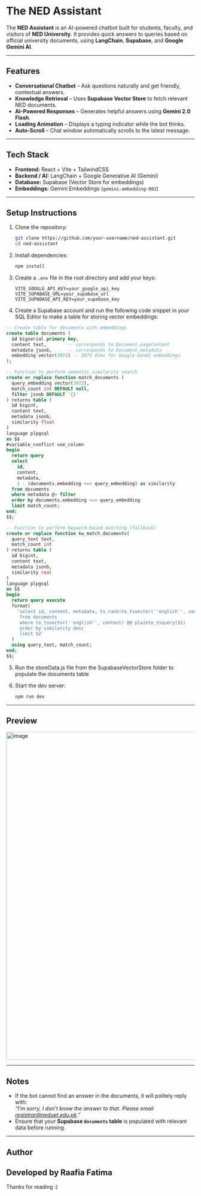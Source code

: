 
# The NED Assistant  

The **NED Assistant** is an AI-powered chatbot built for students, faculty, and visitors of **NED University**. It provides quick answers to queries based on official university documents, using **LangChain**, **Supabase**, and **Google Gemini AI**.  

---

##  Features  
- **Conversational Chatbot** – Ask questions naturally and get friendly, contextual answers.  
- **Knowledge Retrieval** – Uses **Supabase Vector Store** to fetch relevant NED documents.  
- **AI-Powered Responses** – Generates helpful answers using **Gemini 2.0 Flash**.  
- **Loading Animation** – Displays a typing indicator while the bot thinks.  
- **Auto-Scroll** – Chat window automatically scrolls to the latest message.  

---

## Tech Stack  
- **Frontend:** React + Vite + TailwindCSS  
- **Backend / AI:** LangChain + Google Generative AI (Gemini)  
- **Database:** Supabase (Vector Store for embeddings)  
- **Embeddings:** Gemini Embeddings (`gemini-embedding-001`)  

---

## Setup Instructions  

1. Clone the repository:  
   ```bash
   git clone https://github.com/your-username/ned-assistant.git
   cd ned-assistant
   ```

2. Install dependencies:  
   ```bash
   npm install
   ```

3. Create a `.env` file in the root directory and add your keys:  
   ```env
   VITE_GOOGLE_API_KEY=your_google_api_key
   VITE_SUPABASE_URL=your_supabase_url
   VITE_SUPABASE_API_KEY=your_supabase_key
   ```
4. Create a Supabase account and run the following code snippet in your SQL Editor to make a table for storing vector embeddings:

```sql
-- Create table for documents with embeddings
create table documents (
  id bigserial primary key,
  content text,        -- corresponds to Document.pageContent
  metadata jsonb,      -- corresponds to Document.metadata
  embedding vector(3072) -- 3072 dims for Google GenAI embeddings
);

-- Function to perform semantic similarity search
create or replace function match_documents (
  query_embedding vector(3072),
  match_count int DEFAULT null,
  filter jsonb DEFAULT '{}'
) returns table (
  id bigint,
  content text,
  metadata jsonb,
  similarity float
)
language plpgsql
as $$
#variable_conflict use_column
begin
  return query
  select
    id,
    content,
    metadata,
    1 - (documents.embedding <=> query_embedding) as similarity
  from documents
  where metadata @> filter
  order by documents.embedding <=> query_embedding
  limit match_count;
end;
$$;

-- Function to perform keyword-based matching (fallback)
create or replace function kw_match_documents(
  query_text text,
  match_count int
) returns table (
  id bigint,
  content text,
  metadata jsonb,
  similarity real
)
language plpgsql
as $$
begin
  return query execute
  format(
    'select id, content, metadata, ts_rank(to_tsvector(''english'', content), plainto_tsquery($1)) as similarity
     from documents
     where to_tsvector(''english'', content) @@ plainto_tsquery($1)
     order by similarity desc
     limit $2'
  )
  using query_text, match_count;
end;
$$;

   ```
5. Run the storeData.js file from the SupabaseVectorStore folder to populate the documents table
   
7. Start the dev server:

   ```bash
   npm run dev
   ```

---

## Preview  
<img width="1917" height="875" alt="image" src="https://github.com/user-attachments/assets/96a8a09c-9d1e-40e0-ba29-44c532c806ea" />


---

## Notes  
- If the bot cannot find an answer in the documents, it will politely reply with:  
  *“I’m sorry, I don’t know the answer to that. Please email registrar@neduet.edu.pk.”*  
- Ensure that your **Supabase `documents` table** is populated with relevant data before running.  

---

## Author  
Developed by **Raafia Fatima** 
---
Thanks for reading :)

